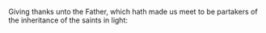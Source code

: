 Giving thanks unto the Father, which hath made us meet to be partakers of the inheritance of the saints in light:
